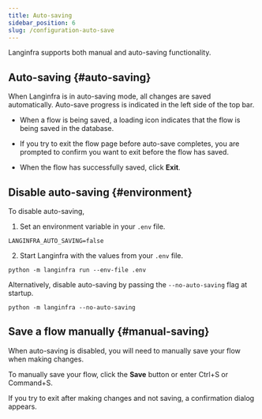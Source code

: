 ```yaml
---
title: Auto-saving
sidebar_position: 6
slug: /configuration-auto-save
---
```


Langinfra supports both manual and auto-saving functionality.

## Auto-saving {#auto-saving}

When Langinfra is in auto-saving mode, all changes are saved automatically. Auto-save progress is indicated in the left side of the top bar.

* When a flow is being saved, a loading icon indicates that the flow is being saved in the database.

* If you try to exit the flow page before auto-save completes, you are prompted to confirm you want to exit before the flow has saved.

* When the flow has successfully saved, click **Exit**.

## Disable auto-saving {#environment}

To disable auto-saving, 

1. Set an environment variable in your `.env` file.

```env
LANGINFRA_AUTO_SAVING=false
```

2. Start Langinfra with the values from your `.env` file.

```shell
python -m langinfra run --env-file .env
```

Alternatively, disable auto-saving by passing the `--no-auto-saving` flag at startup.

```shell
python -m langinfra --no-auto-saving
```

## Save a flow manually {#manual-saving}

When auto-saving is disabled, you will need to manually save your flow when making changes.

To manually save your flow, click the **Save** button or enter Ctrl+S or Command+S.

If you try to exit after making changes and not saving, a confirmation dialog appears.

